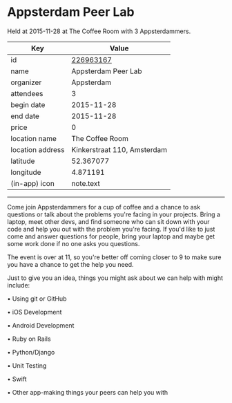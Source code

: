 # Appsterdam Peer Lab
Held at 2015-11-28 at The Coffee Room with 3 Appsterdammers.
        
|Key|Value
|---|---|
|id|[226963167](https://www.meetup.com/appsterdam/events/226963167/)|
|name|Appsterdam Peer Lab|
|organizer|Appsterdam|
|attendees|3|
|begin date|2015-11-28|
|end date|2015-11-28|
|price|0|
|location name|The Coffee Room|
|location address|Kinkerstraat 110, Amsterdam|
|latitude|52.367077|
|longitude|4.871191|
|(in-app) icon|note.text|

---

Come join Appsterdammers for a cup of coffee and a chance to ask questions or talk about the problems you're facing in your projects. Bring a laptop, meet other devs, and find someone who can sit down with your code and help you out with the problem you're facing. If you'd like to just come and answer questions for people, bring your laptop and maybe get some work done if no one asks you questions.

The event is over at 11, so you're better off coming closer to 9 to make sure you have a chance to get the help you need.

Just to give you an idea, things you might ask about we can help with might include:

• Using git or GitHub

• iOS Development

• Android Development

• Ruby on Rails

• Python/Django

• Unit Testing

• Swift

• Other app-making things your peers can help you with


